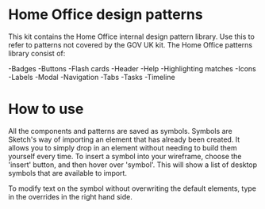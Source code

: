 # Home Office design patterns

This kit contains the Home Office internal design pattern library.
Use this to refer to patterns not covered by the GOV UK kit.
The Home Office patterns library consist of:

-Badges
-Buttons
-Flash cards
-Header
-Help
-Highlighting matches
-Icons
-Labels
-Modal
-Navigation
-Tabs
-Tasks
-Timeline

# How to use

All the components and patterns are saved as symbols. Symbols are Sketch's way of importing an element that has already been created. It allows you to simply drop in an element without needing to build them yourself every time. To insert a symbol into your wireframe, choose the 'insert' button, and then hover over 'symbol'. This will show a list of desktop symbols that are available to import. 

To modify text on the symbol without overwriting the default elements, type in the overrides in the right hand side. 

